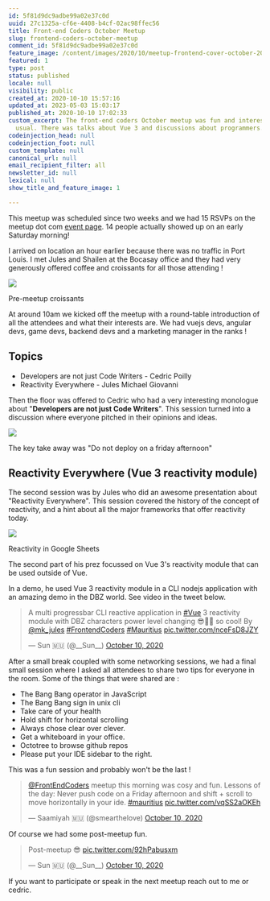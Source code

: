 ```yaml
---
id: 5f81d9dc9adbe99a02e37c0d
uuid: 27c1325a-cf6e-4408-b4cf-02ac98ffec56
title: Front-end Coders October Meetup
slug: frontend-coders-october-meetup
comment_id: 5f81d9dc9adbe99a02e37c0d
feature_image: /content/images/2020/10/meetup-frontend-cover-october-2020.jpg
featured: 1
type: post
status: published
locale: null
visibility: public
created_at: 2020-10-10 15:57:16
updated_at: 2023-05-03 15:03:17
published_at: 2020-10-10 17:02:33
custom_excerpt: The front-end coders October meetup was fun and interesting as
  usual. There was talks about Vue 3 and discussions about programmers.
codeinjection_head: null
codeinjection_foot: null
custom_template: null
canonical_url: null
email_recipient_filter: all
newsletter_id: null
lexical: null
show_title_and_feature_image: 1

---
```


This meetup was scheduled since two weeks and we had 15 RSVPs on the meetup dot com [event page](https://www.meetup.com/frontendcodersmauritius/events/273573909/). 14 people actually showed up on an early Saturday morning!

I arrived on location an hour earlier because there was no traffic in Port Louis. I met Jules and Shailen at the Bocasay office and they had very generously offered coffee and croissants for all those attending !

![](/content/images/2020/10/meetup-frontend-croissant.jpg)

Pre-meetup croissants

At around 10am we kicked off the meetup with a round-table introduction of all the attendees and what their interests are. We had vuejs devs, angular devs, game devs, backend devs and a marketing manager in the ranks !

## Topics

*   Developers are not just Code Writers - Cedric Poilly
*   Reactivity Everywhere - Jules Michael Giovanni

Then the floor was offered to Cedric who had a very interesting monologue about "**Developers are not just Code Writers**". This session turned into a discussion where everyone pitched in their opinions and ideas.

![](/content/images/2020/10/meetup-frontend-cedric-session-1.jpg)

The key take away was "Do not deploy on a friday afternoon"

## Reactivity Everywhere (Vue 3 reactivity module)

The second session was by Jules who did an awesome presentation about "Reactivity Everywhere". This session covered the history of the concept of reactivity, and a hint about all the major frameworks that offer reactivity today.

![](/content/images/2020/10/photo_2020-10-10_20-47-44.jpg)

Reactivity in Google Sheets

The second part of his prez focussed on Vue 3's reactivity module that can be used outside of Vue.

In a demo, he used Vue 3 reactivity module in a CLI nodejs application with an amazing demo in the DBZ world. See video in the tweet below.

> A multi progressbar CLI reactive application in [#Vue](https://twitter.com/hashtag/Vue?src=hash&ref_src=twsrc%5Etfw) 3 reactivity module with DBZ characters power level changing 😎🤯🤩 so cool! By [@mk\_jules](https://twitter.com/mk_jules?ref_src=twsrc%5Etfw) [#FrontendCoders](https://twitter.com/hashtag/FrontendCoders?src=hash&ref_src=twsrc%5Etfw) [#Mauritius](https://twitter.com/hashtag/Mauritius?src=hash&ref_src=twsrc%5Etfw) [pic.twitter.com/nceFsD8JZY](https://t.co/nceFsD8JZY)
> 
> — Sun 🇲🇺 (@\_\_Sun\_\_) [October 10, 2020](https://twitter.com/__Sun__/status/1314827326090223616?ref_src=twsrc%5Etfw)

After a small break coupled with some networking sessions, we had a final small session where I asked all attendees to share two tips for everyone in the room. Some of the things that were shared are :

*   The Bang Bang operator in JavaScript
*   The Bang Bang sign in unix cli
*   Take care of your health
*   Hold shift for horizontal scrolling
*   Always chose clear over clever.
*   Get a whiteboard in your office.
*   Octotree to browse github repos
*   Please put your IDE sidebar to the right.

This was a fun session and probably won't be the last !

> [@FrontEndCoders](https://twitter.com/FrontEndCoders?ref_src=twsrc%5Etfw) meetup this morning was cosy and fun. Lessons of the day: Never push code on a Friday afternoon and shift + scroll to move horizontally in your ide. [#mauritius](https://twitter.com/hashtag/mauritius?src=hash&ref_src=twsrc%5Etfw) [pic.twitter.com/vqSS2aOKEh](https://t.co/vqSS2aOKEh)
> 
> — Saamiyah 🇲🇺 (@smearthelove) [October 10, 2020](https://twitter.com/smearthelove/status/1314862480594796545?ref_src=twsrc%5Etfw)

Of course we had some post-meetup fun.

> Post-meetup 😎 [pic.twitter.com/92hPabusxm](https://t.co/92hPabusxm)
> 
> — Sun 🇲🇺 (@\_\_Sun\_\_) [October 10, 2020](https://twitter.com/__Sun__/status/1314858926454652928?ref_src=twsrc%5Etfw)

If you want to participate or speak in the next meetup reach out to me or cedric.